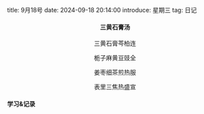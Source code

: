 title: 9月18号 
date: 2024-09-18 20:14:00
introduce: 星期三
tag: 日记

<h4 align="center">三黄石膏汤</h4>

<p align="center">三黄石膏芩柏连</p> 
<p align="center">栀子麻黄豆豉全</p>
<p align="center">姜枣细茶煎热服</p>
<p align="center">表里三焦热盛宣</p>

#### 学习&记录
